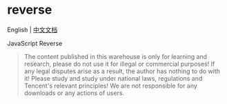 # reverse

English | [中文文档](https://github.com/yzqzy/reverse/blob/main/README.md)

JavaScript Reverse

> The content published in this warehouse is only for learning and research, please do not use it for illegal or commercial purposes! If any legal disputes arise as a result, the author has nothing to do with it! Please study and study under national laws, regulations and Tencent's relevant principles! We are not responsible for any downloads or any actions of users.
